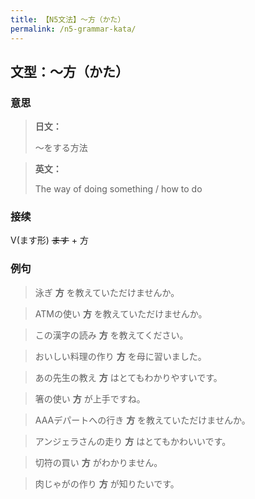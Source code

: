 ```yaml
---
title: 【N5文法】〜方（かた）
permalink: /n5-grammar-kata/
---
```


## 文型：〜方（かた）

### 意思

> **日文：**
> 
> 〜をする方法


> **英文：**
> 
> The way of doing something / how to do


### 接续

V(ます形) ~~ます~~ \+ 方

### 例句

> 泳ぎ **方** を教えていただけませんか。

> ATMの使い **方** を教えていただけませんか。

> この漢字の読み **方** を教えてください。

> おいしい料理の作り **方** を母に習いました。

> あの先生の教え **方** はとてもわかりやすいです。

> 箸の使い **方** が上手ですね。

> AAAデパートへの行き **方** を教えていただけませんか。

> アンジェラさんの走り **方** はとてもかわいいです。

> 切符の買い **方** がわかりません。

> 肉じゃがの作り **方** が知りたいです。

